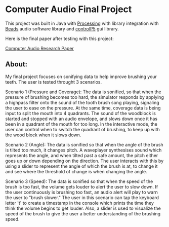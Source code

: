 # Computer Audio Final Project
This project was built in Java with [Processing](https://processing.org/) with library integration with [Beads](http://www.beadsproject.net/#:~:text=Beads%20is%20pure%20Java%2C%20meaning,it's%20got%20some%20cool%20features.) audio software library and [controlP5](https://www.sojamo.de/libraries/controlP5/) gui library.

Here is the final paper after testing with this project:

[Computer Audio Research Paper](https://github.com/user-attachments/files/16731508/Computer.Audio.Research.Paper.pdf)

## About:
My final project focuses on sonifying data to help improve brushing your teeth. The user is tested throught 3 scenarios.

Scenario 1 (Pressure and Coverage): The data is sonified, so that when the pressure of brushing becomes too hard, the 
simulator responds by applying a highpass filter onto the sound of the tooth brush song playing, signaling the user to ease
on the pressure. At the same time, coverage data is being input to split the mouth into 4 quadrants. The sound of the woodblock
is started and stopped with an audio envelope, and slows down once it has been in a quadrant of the mouth for too long. In the
interactive mode, the user can control when to switch the quadrant of brushing, to keep up with the wood block when it slows 
down.

Scenario 2 (Angle): The data is sonified so that when the angle of the brush is tilted too much, it changes pitch. A waveplayer
synthesises sound which represents the angle, and when tilted past a safe amount, the pitch either goes up or down depending on
the direction. The user interacts with this by using a slider to represent the angle of which the brush is at, to change it and
see where the threshold of change is when changing the angle.

Scenario 3 (Speed): The data is sonified so that when the speed of the brush is too fast, the volume gets louder to alert the 
user to slow down. If the user continuously is brushing too fast, an audio alert will play to warn the user to "brush slower."
The user in this scenario can tap the keyboard letter 't' to create a timestamp in the console which prints the time they think
the volume begins to get louder. Also, a slider is used to visualize the speed of the brush to give the user a better 
understanding of the brushing speed. 
